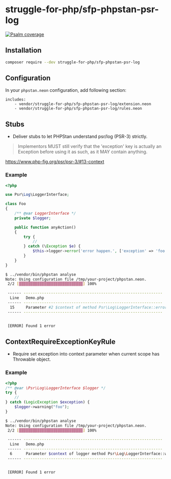 struggle-for-php/sfp-phpstan-psr-log
============================

[![Psalm coverage](https://shepherd.dev/github/struggle-for-php/sfp-phpstan-psr-log/coverage.svg)](https://shepherd.dev/github/struggle-for-php/sfp-phpstan-psr-log)

## Installation

```sh
composer require --dev struggle-for-php/sfp-phpstan-psr-log
```

## Configuration

In your `phpstan.neon` configuration, add following section:

```neon
includes:
	- vendor/struggle-for-php/sfp-phpstan-psr-log/extension.neon
	- vendor/struggle-for-php/sfp-phpstan-psr-log/rules.neon
```

## Stubs
- Deliver stubs to let PHPStan understand psr/log (PSR-3) strictly.

>  Implementors MUST still verify that the 'exception' key is actually an Exception before using it as such, as it MAY contain anything.

https://www.php-fig.org/psr/psr-3/#13-context

### Example

```php
<?php

use Psr\Log\LoggerInterface;

class Foo
{
    /** @var LoggerInterface */
    private $logger;

    public function anyAction()
    {
        try {
            // 
        } catch (\Exception $e) {
            $this->logger->error('error happen.', ['exception' => 'foo']);
        }
    }
}
```

```sh
$ ../vendor/bin/phpstan analyse
Note: Using configuration file /tmp/your-project/phpstan.neon.
 2/2 [▓▓▓▓▓▓▓▓▓▓▓▓▓▓▓▓▓▓▓▓▓▓▓▓▓▓▓▓] 100%

 ------ -------------------------------------------------------------
  Line   Demo.php
 ------ -------------------------------------------------------------
  15     Parameter #2 $context of method Psr\Log\LoggerInterface::error() expects array()|array('exception' => Exception), array('exception' => 'foo') given.
 ------ -------------------------------------------------------------


 [ERROR] Found 1 error
```

## ContextRequireExceptionKeyRule

- Require set exception into context parameter when current scope has Throwable object.

### Example

```php
<?php
/** @var \Psr\Log\LoggerInterface $logger */
try {
    // 
} catch (LogicException $exception) {
    $logger->warning("foo");
}
```

```sh
$ ../vendor/bin/phpstan analyse
Note: Using configuration file /tmp/your-project/phpstan.neon.
 2/2 [▓▓▓▓▓▓▓▓▓▓▓▓▓▓▓▓▓▓▓▓▓▓▓▓▓▓▓▓] 100%

 ------ -------------------------------------------------------------
  Line   Demo.php
 ------ -------------------------------------------------------------
  6      Parameter $context of logger method Psr\Log\LoggerInterface::warning() requires \'exception\' key. Current scope has Throwable variable - $exception
 ------ -------------------------------------------------------------


 [ERROR] Found 1 error
```
